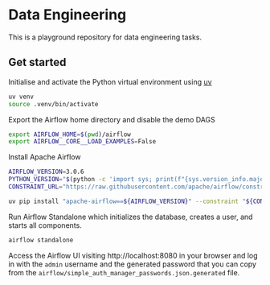 # Data Engineering

This is a playground repository for data engineering tasks.

## Get started

Initialise and activate the Python virtual environment using [uv](https://docs.astral.sh/uv/)

```sh
uv venv
source .venv/bin/activate
```

Export the Airflow home directory and disable the demo DAGS

```sh
export AIRFLOW_HOME=$(pwd)/airflow
export AIRFLOW__CORE__LOAD_EXAMPLES=False
```

Install Apache Airflow

```sh
AIRFLOW_VERSION=3.0.6
PYTHON_VERSION="$(python -c 'import sys; print(f"{sys.version_info.major}.{sys.version_info.minor}")')"
CONSTRAINT_URL="https://raw.githubusercontent.com/apache/airflow/constraints-${AIRFLOW_VERSION}/constraints-${PYTHON_VERSION}.txt"

uv pip install "apache-airflow==${AIRFLOW_VERSION}" --constraint "${CONSTRAINT_URL}"
```

Run Airflow Standalone which initializes the database, creates a user, and starts all components.

```sh
airflow standalone
```

Access the Airflow UI visiting http://localhost:8080 in your browser and log in with the `admin` username and the generated password that you can copy from the `airflow/simple_auth_manager_passwords.json.generated` file.
